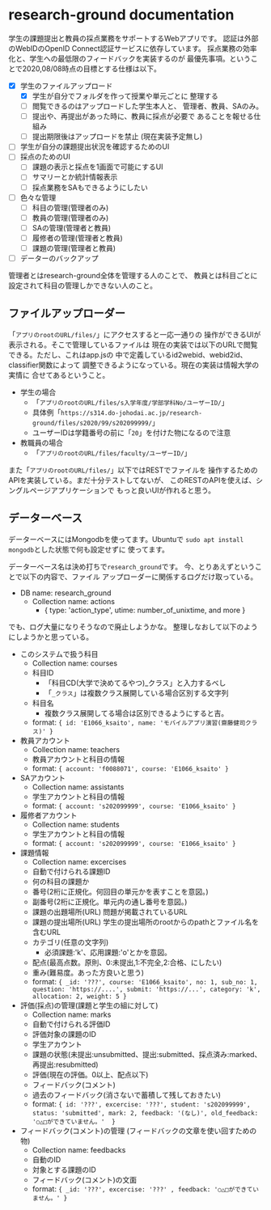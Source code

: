 
research-ground documentation
========================================

学生の課題提出と教員の採点業務をサポートするWebアプリです。
認証は外部のWebIDのOpenID Connect認証サービスに依存しています。
採点業務の効率化と、学生への最低限のフィードバックを実装するのが
最優先事項。ということで2020,08/08時点の目標とする仕様は以下。

* [x] 学生のファイルアップロード
    + [x] 学生が自分でフォルダを作って授業や単元ごとに
          整理する
    + [ ] 閲覧できるのはアップロードした学生本人と、
          管理者、教員、SAのみ。
    + [ ] 提出や、再提出があった時に、教員に採点が必要で
          あることを報せる仕組み
    + [ ] 提出期限後はアップロードを禁止 (現在実装予定無し)
* [ ] 学生が自分の課題提出状況を確認するためのUI
* [ ] 採点のためのUI
    + [ ] 課題の表示と採点を1画面で可能にするUI
    + [ ] サマリーとか統計情報表示
    + [ ] 採点業務をSAもできるようにしたい
* [ ] 色々な管理
    + [ ] 科目の管理(管理者のみ)
    + [ ] 教員の管理(管理者のみ)
    + [ ] SAの管理(管理者と教員)
    + [ ] 履修者の管理(管理者と教員)
    + [ ] 課題の管理(管理者と教員)
* [ ] データーのバックアップ

管理者とはresearch-ground全体を管理する人のことで、
教員とは科目ごとに設定されて科目の管理しかできない人のこと。

ファイルアップローダー
----------------------------------------

「`アプリのrootのURL/files/`」にアクセスすると一応一通りの
操作ができるUIが表示される。そこで管理しているファイルは
現在の実装では以下のURLで閲覧できる。ただし、これはapp.jsの
中で定義しているid2webid、webid2id、classifier関数によって
調整できるようになっている。現在の実装は情報大学の実情に
合せてあるということ。

* 学生の場合
    + 「`アプリのrootのURL/files/s入学年度/学部学科No/ユーザーID/`」
    + 具体例「`https://s314.do-johodai.ac.jp/research-ground/files/s2020/99/s202099999/`」
    + ユーザーIDは学籍番号の前に「`20`」を付けた物になるので注意
* 教職員の場合
    + 「`アプリのrootのURL/files/faculty/ユーザーID/`」

また「`アプリのrootのURL/files/`」以下ではRESTでファイルを
操作するためのAPIを実装している。まだ十分テストしてないが、
このRESTのAPIを使えば、シングルページアプリケーションで
もっと良いUIが作れると思う。

データーベース
----------------------------------------

データーベースにはMongodbを使ってます。Ubuntuで
`sudo apt install mongodb`とした状態で何も設定せずに
使ってます。

データーベース名は決め打ちで`research_ground`です。
今、とりあえずということで以下の内容で、ファイル
アップローダーに関係するログだけ取っている。

* DB name: research_ground
    + Collection name: actions
        - { type: 'action_type', utime: number_of_unixtime, and more }

でも、ログ大量になりそうなので廃止しようかな。
整理しなおして以下のようにしようかと思っている。

* このシステムで扱う科目
    + Collection name: courses
    + 科目ID
        - 「科目CD(大学で決めてるやつ)_クラス」と入力するべし
        - 「`_クラス`」は複数クラス展開している場合区別する文字列
    + 科目名
        - 複数クラス展開してる場合は区別できるようにすると吉。
    + format: `{ id: 'E1066_ksaito', name: 'モバイルアプリ演習(齋藤健司クラス)' }`
* 教員アカウント
    + Collection name: teachers
    + 教員アカウントと科目の情報
    + format: `{ account: 'f0088071', course: 'E1066_ksaito' }`
* SAアカウント
    + Collection name: assistants
    + 学生アカウントと科目の情報
    + format: `{ account: 's202099999', course: 'E1066_ksaito' }`
* 履修者アカウント
    + Collection name: students
    + 学生アカウントと科目の情報
    + format: `{ account: 's202099999', course: 'E1066_ksaito' }`
* 課題情報
    + Collection name: excercises
    + 自動で付けられる課題ID
    + 何の科目の課題か
    + 番号(2桁に正規化。何回目の単元かを表すことを意図。)
    + 副番号(2桁に正規化。単元内の通し番号を意図。)
    + 課題の出題場所(URL) 問題が掲載されているURL
    + 課題の提出場所(URL) 学生の提出場所のrootからのpathとファイル名を含むURL
    + カテゴリ(任意の文字列)
        - 必須課題:'k'、応用課題:'o'とかを意図。
    + 配点(最高点数。原則、0:未提出,1:不完全,2:合格、にしたい)
    + 重み(難易度。あった方良いと思う)
    + format: `{ _id: '???', course: 'E1066_ksaito', no: 1, sub_no: 1, question: 'https://....', submit: 'https://...', category: 'k', allocation: 2, weight: 5 }`
* 評価(採点)の管理(課題と学生の組に対して)
    + Collection name: marks
    + 自動で付けられる評価ID
    + 評価対象の課題のID
    + 学生アカウント
    + 課題の状態(未提出:unsubmitted、提出:submitted、採点済み:marked、再提出:resubmitted)
    + 評価(現在の評価。0以上、配点以下)
    + フィードバック(コメント)
    + 過去のフィードバック(消さないで蓄積して残しておきたい)
    + format: `{ id: '???', excercise: '???', student: 's202099999', status: 'submitted', mark: 2, feedback: '(なし)', old_feedback: '○△□ができていません。'  }`
* フィードバック(コメント)の管理
  (フィードバックの文章を使い回すための物)
    + Collection name: feedbacks
    + 自動のID
    + 対象とする課題のID
    + フィードバック(コメント)の文面
    + format: `{ _id: '???', excercise: '???' , feedback: '○△□ができていません。' }`

